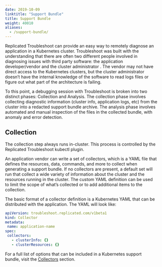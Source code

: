 ```yaml
---
date: 2019-10-09
linktitle: "Support Bundle"
title: Support Bundle
weight: 40010
aliases:
  - /support-bundle/
---
```


Replicated Troubleshoot can provide an easy way to remotely diagnose an application in a Kubernetes cluster. Troubleshoot was built with the understanding that there are often two different people involved in diagnosing issues with third party software: the application developer/vendor and the cluster administrator . The vendor may not have direct access to the Kubernetes clusters, but the cluster administrator doesn’t have the internal knowledge of the software to read logs files or figure out what part of the architecture is failing.

To this point, a debugging session with Troubleshoot is broken into two distinct phases: Collection and Analysis. The collection phase involves collecting diagnostic information (cluster info, application logs, etc) from the cluster into a redacted support bundle archive. The analysis phase involves automated and manual inspection of the files in the collected bundle, with anomaly and error detection.

## Collection

The collection step always runs in-cluster. This process is controlled by the Replicated Troubleshoot kubectl plugin.

An application vendor can write a set of collectors, which is a YAML file that defines the resources, data, commands, and more to collect when generating a support bundle. If no collectors are present, a default set will run that collect a wide variety of information about the cluster and the resources running in the cluster. The custom YAML definition can be used to limit the scope of what’s collected or to add additional items to the collection.

The basic format of a collector definition is a Kubernetes YAML that can be distributed with the application. The YAML will look like:

```yaml
apiVersion: troubleshoot.replicated.com/v1beta1
kind: Collector
metadata:
 name: application-name
spec:
 collectors:
   - clusterInfo: {}
   - clusterResources: {}
```

For a full list of options that can be included in a Kubernetes support bundle, visit the [Collectors](/docs/troubleshoot/kubernetes/collectors/collector-phase/) section.

